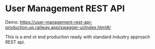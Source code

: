 # User Management REST API

Demo: https://user-management-rest-api-production.up.railway.app/swagger-ui/index.html#/

This is a end ot end production ready with standard industry approach REST api.
